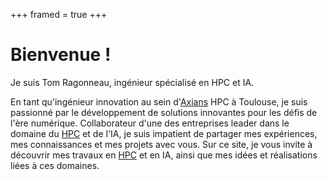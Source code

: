 +++
framed = true
+++

# Bienvenue !
 
Je suis Tom Ragonneau, ingénieur spécialisé en HPC et IA.

En tant qu'ingénieur innovation au sein d'[Axians](https://www.axians.fr) HPC à Toulouse, je suis passionné par le développement  de solutions innovantes pour les défis de l'ère numérique. Collaborateur d'une des entreprises leader dans le domaine du [HPC](https://www.axians.fr/hpc/) et de l'IA, je suis impatient de partager mes expériences, mes connaissances et mes projets avec vous. Sur ce site, je vous invite à découvrir mes travaux en [HPC](https://www.axians.fr/hpc/) et en IA, ainsi que mes idées et réalisations liées à ces domaines.
